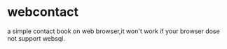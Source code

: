 webcontact
==========

 a simple contact book on web browser,it won't work if your browser dose not support websql.
